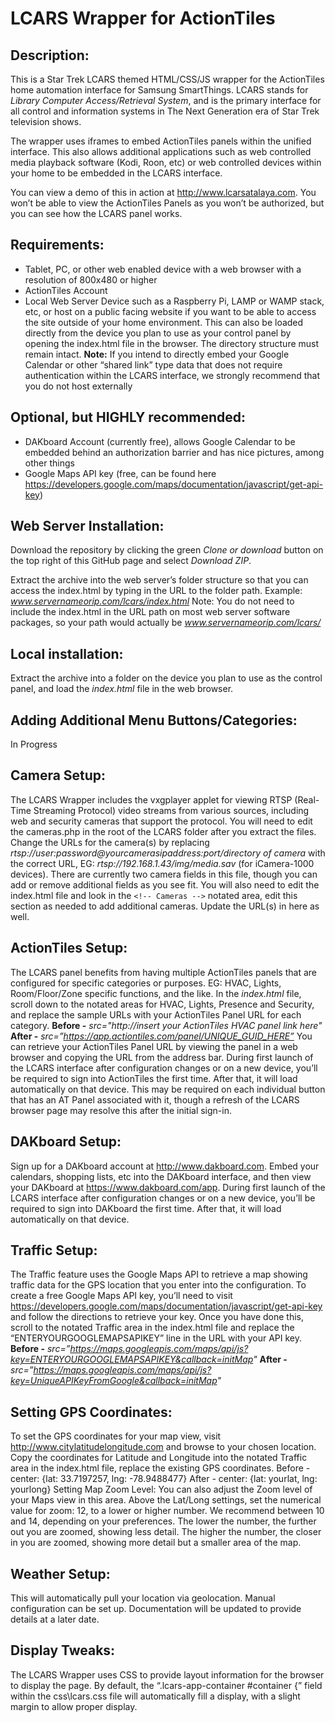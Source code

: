 # LCARS Wrapper for ActionTiles

## Description:

This is a Star Trek LCARS themed HTML/CSS/JS wrapper for the ActionTiles home automation interface for Samsung SmartThings. LCARS stands for *Library Computer Access/Retrieval System*, and is the primary interface for all control and information systems in The Next Generation era of Star Trek television shows. 

The wrapper uses iframes to embed ActionTiles panels within the unified interface. This also allows additional applications such as web controlled media playback software (Kodi, Roon, etc) or web controlled devices within your home to be embedded in the LCARS interface. 

You can view a demo of this in action at http://www.lcarsatalaya.com. You won’t be able to view the ActionTiles Panels as you won’t be authorized, but you can see how the LCARS panel works.

## Requirements:

- Tablet, PC, or other web enabled device with a web browser with a resolution of 800x480 or higher
- ActionTiles Account
- Local Web Server Device such as a Raspberry Pi, LAMP or WAMP stack, etc, or host on a public facing website if you want to be able to access the site outside of your home environment. This can also be loaded directly from the device you plan to use as your control panel by opening the index.html file in the browser. The directory structure must remain intact.
**Note:** If you intend to directly embed your Google Calendar or other “shared link” type data that does not require authentication within the LCARS interface, we strongly recommend that you do not host externally

## Optional, but HIGHLY recommended:

- DAKboard Account (currently free), allows Google Calendar to be embedded behind an authorization barrier and has nice pictures, among other things
- Google Maps API key (free, can be found here https://developers.google.com/maps/documentation/javascript/get-api-key)

## Web Server Installation:

Download the repository by clicking the green *Clone or download* button on the top right of this GitHub page and select *Download ZIP*.

Extract the archive into the web server’s folder structure so that you can access the index.html by typing in the URL to the folder path. Example: *www.servernameorip.com/lcars/index.html*
Note: You do not need to include the index.html in the URL path on most web server software packages, so your path would actually be *www.servernameorip.com/lcars/* 

## Local installation:

Extract the archive into a folder on the device you plan to use as the control panel, and load the *index.html* file in the web browser.

## Adding Additional Menu Buttons/Categories:

In Progress

## Camera Setup:

The LCARS Wrapper includes the vxgplayer applet for viewing RTSP (Real-Time Streaming Protocol) video streams from various sources, including web and security cameras that support the protocol. You will need to edit the cameras.php in the root of the LCARS folder after you extract the files. Change the URLs for the camera(s) by replacing *rtsp://user:password@yourcamerasipaddress:port/directory of camera* with the correct URL, EG: *rtsp://192.168.1.43/img/media.sav* (for iCamera-1000 devices). There are currently two camera fields in this file, though you can add or remove additional fields as you see fit. 
You will also need to edit the index.html file and look in the `<!-- Cameras -->`  notated area, edit this section as needed to add additional cameras. Update the URL(s) in here as well.

## ActionTiles Setup:

The LCARS panel benefits from having multiple ActionTiles panels that are configured for specific categories or purposes. EG: HVAC, Lights, Room/Floor/Zone specific functions, and the like.
In the *index.html* file, scroll down to the notated areas for HVAC, Lights, Presence and Security, and replace the sample URLs with your ActionTiles Panel URL for each category.
**Before -** *src="http://insert your ActionTiles HVAC panel link here"* 
**After -** *src=”https://app.actiontiles.com/panel/UNIQUE_GUID_HERE”*
You can retrieve your ActionTiles Panel URL by viewing the panel in a web browser and copying the URL from the address bar. During first launch of the LCARS interface after configuration changes or on a new device, you’ll be required to sign into ActionTiles the first time. After that, it will load automatically on that device. This may be required on each individual button that has an AT Panel associated with it, though a refresh of the LCARS browser page may resolve this after the initial sign-in.

## DAKboard Setup:

Sign up for a DAKboard account at http://www.dakboard.com. Embed your calendars, shopping lists, etc into the DAKboard interface, and then view your DAKboard at https://www.dakboard.com/app. During first launch of the LCARS interface after configuration changes or on a new device, you’ll be required to sign into DAKboard the first time. After that, it will load automatically on that device.

## Traffic Setup:

The Traffic feature uses the Google Maps API to retrieve a map showing traffic data for the GPS location that you enter into the configuration. To create a free Google Maps API key, you’ll need to visit https://developers.google.com/maps/documentation/javascript/get-api-key and follow the directions to retrieve your key. Once you have done this, scroll to the notated Traffic area in the index.html file and replace the “ENTERYOURGOOGLEMAPSAPIKEY” line in the URL with your API key. 
**Before -** *src=”https://maps.googleapis.com/maps/api/js?key=ENTERYOURGOOGLEMAPSAPIKEY&callback=initMap"*
**After -** *src=”https://maps.googleapis.com/maps/api/js?key=UniqueAPIKeyFromGoogle&callback=initMap"*

## Setting GPS Coordinates:

To set the GPS coordinates for your map view, visit http://www.citylatitudelongitude.com and browse to your chosen location. Copy the coordinates for Latitude and Longitude into the notated Traffic area in the index.html file, replace the existing GPS coordinates. 
Before - center: {lat: 33.7197257, lng: -78.9488477}
After - center: {lat: yourlat, lng: yourlong}
Setting Map Zoom Level:
You can also adjust the Zoom level of your Maps view in this area. Above the Lat/Long settings, set the numerical value for zoom: 12, to a lower or higher number. We recommend between 10 and 14, depending on your preferences. The lower the number, the further out you are zoomed, showing less detail. The higher the number, the closer in you are zoomed, showing more detail but a smaller area of the map.  

## Weather Setup:

This will automatically pull your location via geolocation. Manual configuration can be set up. Documentation will be updated to provide details at a later date.

## Display Tweaks:

The LCARS Wrapper uses CSS to provide layout information for the browser to display the page. By default, the “.lcars-app-container #container {” field within the css\lcars.css file will automatically fill a display, with a slight margin to allow proper display.  
